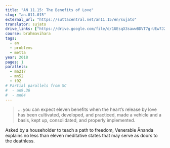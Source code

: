 ```yaml
---
title: "AN 11.15: The Benefits of Love"
slug: "an.011.015"
external_url: "https://suttacentral.net/an11.15/en/sujato"
translator: sujato
drive_links: ["https://drive.google.com/file/d/1UEsqX3sawwBDVT7g-UEw7J2qVqrLp69R/view?usp=drivesdk"]
course: brahmavihara
tags:
  - an
  - problems
  - metta
year: 2018
pages: 1
parallels:
  - ma217
  - mn52
  - t92
# Partial parallels from SC
#  - an9.36
#  - mn64
---
```


> … you can expect eleven benefits when the heart’s release by love has been cultivated, developed, and practiced, made a vehicle and a basis, kept up, consolidated, and properly implemented.

Asked by a householder to teach a path to freedom, Venerable Ānanda explains no less than eleven meditative states that may serve as doors to the deathless.

